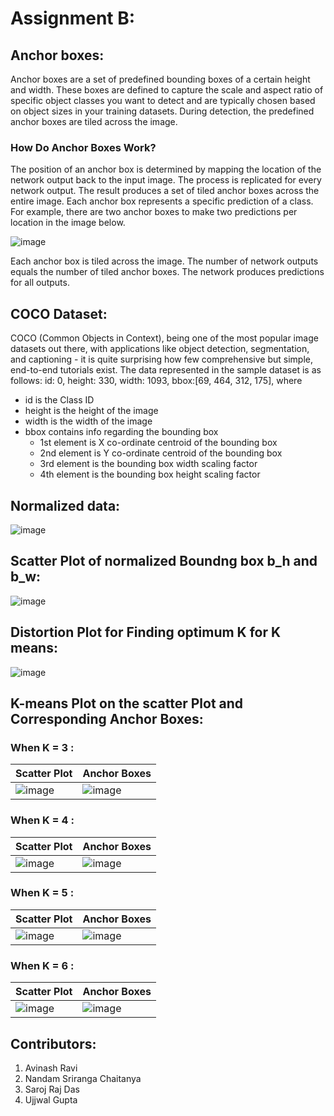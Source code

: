 # Assignment B:

## Anchor boxes:

Anchor boxes are a set of predefined bounding boxes of a certain height and width. These boxes are defined to capture the scale and aspect ratio of specific object classes you want to detect and are typically chosen based on object sizes in your training datasets. During detection, the predefined anchor boxes are tiled across the image.

### How Do Anchor Boxes Work?

The position of an anchor box is determined by mapping the location of the network output back to the input image. The process is replicated for every network output. The result produces a set of tiled anchor boxes across the entire image. Each anchor box represents a specific prediction of a class. For example, there are two anchor boxes to make two predictions per location in the image below.

![image](https://user-images.githubusercontent.com/51078583/126828685-6760cba1-11c1-4299-9a1f-db6743030334.png)

Each anchor box is tiled across the image. The number of network outputs equals the number of tiled anchor boxes. The network produces predictions for all outputs.

## COCO Dataset:

COCO (Common Objects in Context), being one of the most popular image datasets out there, with applications like object detection, segmentation, and captioning - it is quite surprising how few comprehensive but simple, end-to-end tutorials exist. The data represented in the sample dataset is as follows:
id: 0, height: 330, width: 1093, bbox:[69, 464, 312, 175],
where
- id is the Class ID
- height is the height of the image
- width is the width of the image
- bbox contains info regarding the bounding box
  - 1st element is X co-ordinate centroid of the bounding box
  - 2nd element is Y co-ordinate centroid of the bounding box
  - 3rd element is the bounding box width scaling factor
  - 4th element is the bounding box height scaling factor


## Normalized data:

![image](https://user-images.githubusercontent.com/51078583/126817200-7214209d-387a-4345-aed8-9ffed38fb8e7.png)

## Scatter Plot of normalized Boundng box b_h and b_w:

![image](https://user-images.githubusercontent.com/51078583/126817354-724a4782-2d2b-4b5d-9073-66a74124a7ba.png)

## Distortion Plot for Finding optimum K for K means:

![image](https://user-images.githubusercontent.com/51078583/126817430-ba0dcd06-f568-4744-8f9e-87c2b0a1c4ca.png)

## K-means Plot on the scatter Plot and Corresponding Anchor Boxes:

### When K = 3 :

| Scatter Plot | Anchor Boxes |
|--|--|
| ![image](https://user-images.githubusercontent.com/51078583/126817747-619ec0ec-6572-4a21-89fd-749cc96bc539.png) | ![image](https://user-images.githubusercontent.com/51078583/126817779-d09e9338-5f74-422c-a1c1-2f9d54b9c0e7.png) |

### When K = 4 :

| Scatter Plot | Anchor Boxes |
|--|--|
| ![image](https://user-images.githubusercontent.com/51078583/126817940-be9d427f-40fa-4240-be12-7cb7bd15a4ac.png) | ![image](https://user-images.githubusercontent.com/51078583/126817913-522f1d25-36bd-4697-b3ba-4bc1cb32b69f.png) |

### When K = 5 :

| Scatter Plot | Anchor Boxes |
|--|--|
| ![image](https://user-images.githubusercontent.com/51078583/126818030-b28b2969-4cff-44dc-8b6a-db328decad37.png) | ![image](https://user-images.githubusercontent.com/51078583/126818180-638411cd-31cd-4039-96d4-923b634c1b6c.png) |

### When K = 6 :

| Scatter Plot | Anchor Boxes |
|--|--|
| ![image](https://user-images.githubusercontent.com/51078583/126818088-495d611c-8022-4116-903e-d03aeaa4a306.png) | ![image](https://user-images.githubusercontent.com/51078583/126818199-c115bd21-a2b2-4726-befd-2290c703d040.png) |

## Contributors:    
1. Avinash Ravi
2. Nandam Sriranga Chaitanya
3. Saroj Raj Das
4. Ujjwal Gupta

